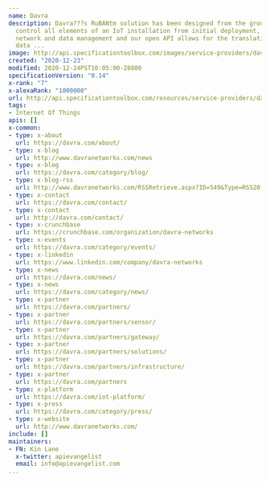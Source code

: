 ```yaml
---
name: Davra
description: Davra???s RuBANtm solution has been designed from the ground up to completely
  control all elements of an IoT installation from initial deployment, through ongoing
  network and data management and our open API allows for the translation of raw sensor
  data ...
image: http://api.specificationtoolbox.com/images/service-providers/davra.jpg
created: "2020-12-23"
modified: 2020-12-24PST10:05:00-28800
specificationVersion: "0.14"
x-rank: "7"
x-alexaRank: "1000000"
url: http://api.specificationtoolbox.com/resources/service-providers/davra/
tags:
- Internet Of Things
apis: []
x-common:
- type: x-about
  url: https://davra.com/about/
- type: x-blog
  url: http://www.davranetworks.com/news
- type: x-blog
  url: https://davra.com/category/blog/
- type: x-blog-rss
  url: http://www.davranetworks.com/RSSRetrieve.aspx?ID=549&Type=RSS20
- type: x-contact
  url: https://davra.com/contact/
- type: x-contact
  url: http://davra.com/contact/
- type: x-crunchbase
  url: https://crunchbase.com/organization/davra-networks
- type: x-events
  url: https://davra.com/category/events/
- type: x-linkedin
  url: https://www.linkedin.com/company/davra-networks
- type: x-news
  url: https://davra.com/news/
- type: x-news
  url: https://davra.com/category/news/
- type: x-partner
  url: https://davra.com/partners/
- type: x-partner
  url: https://davra.com/partners/sensor/
- type: x-partner
  url: https://davra.com/partners/gateway/
- type: x-partner
  url: https://davra.com/partners/solutions/
- type: x-partner
  url: https://davra.com/partners/infrastructure/
- type: x-partner
  url: https://davra.com/partners
- type: x-platform
  url: https://davra.com/iot-platform/
- type: x-press
  url: https://davra.com/category/press/
- type: x-website
  url: http://www.davranetworks.com/
include: []
maintainers:
- FN: Kin Lane
  x-twitter: apievangelist
  email: info@apievangelist.com
...
```

